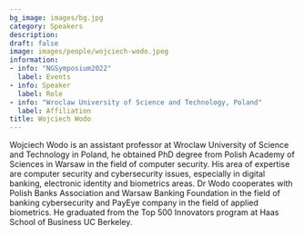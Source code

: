 ```yaml
---
bg_image: images/bg.jpg
category: Speakers
description: 
draft: false
image: images/people/wojciech-wodo.jpeg
information:
- info: "NGSymposium2022"
  label: Events
- info: Speaker
  label: Role
- info: "Wroclaw University of Science and Technology, Poland"
  label: Affiliation
title: Wojciech Wodo
---
```



Wojciech Wodo is an assistant professor at Wroclaw University of Science and Technology in Poland, he obtained PhD degree from Polish Academy of Sciences in Warsaw in the field of computer security. His area of expertise are computer security and cybersecurity issues, especially in digital banking, electronic identity and biometrics areas. Dr Wodo cooperates with Polish Banks Association and Warsaw Banking Foundation in the field of banking cybersecurity and PayEye company in the field of applied biometrics. He graduated from the Top 500 Innovators program at Haas School of Business UC Berkeley.